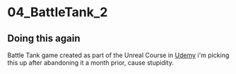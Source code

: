 # 04_BattleTank_2
## Doing this again
Battle Tank game created as part of the Unreal Course in [Udemy](https://www.udemy.com/unrealcourse/) i'm picking this up after abandoning it a month prior, cause stupidity.
